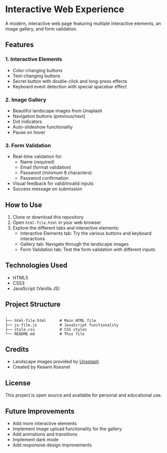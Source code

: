 # Interactive Web Experience

A modern, interactive web page featuring multiple interactive elements, an image gallery, and form validation.

## Features

### 1. Interactive Elements
- Color-changing buttons
- Text-changing buttons
- Secret button with double-click and long-press effects
- Keyboard event detection with special spacebar effect

### 2. Image Gallery
- Beautiful landscape images from Unsplash
- Navigation buttons (previous/next)
- Dot indicators
- Auto-slideshow functionality
- Pause on hover

### 3. Form Validation
- Real-time validation for:
  - Name (required)
  - Email (format validation)
  - Password (minimum 8 characters)
  - Password confirmation
- Visual feedback for valid/invalid inputs
- Success message on submission

## How to Use

1. Clone or download this repository
2. Open `html-file.html` in your web browser
3. Explore the different tabs and interactive elements:
   - Interactive Elements tab: Try the various buttons and keyboard interactions
   - Gallery tab: Navigate through the landscape images
   - Form Validation tab: Test the form validation with different inputs

## Technologies Used

- HTML5
- CSS3
- JavaScript (Vanilla JS)

## Project Structure

```
.
├── html-file.html      # Main HTML file
├── js-file.js          # JavaScript functionality
├── style.css           # CSS styles
└── README.md           # This file
```

## Credits

- Landscape images provided by [Unsplash](https://unsplash.com)
- Created by Keawin Koesnel

## License

This project is open source and available for personal and educational use.

## Future Improvements

- Add more interactive elements
- Implement image upload functionality for the gallery
- Add animations and transitions
- Implement dark mode
- Add responsive design improvements 